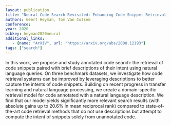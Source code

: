 ```yaml
---
layout: publication
title: "Neural Code Search Revisited: Enhancing Code Snippet Retrieval through Natural Language Intent"
authors: Geert Heyman, Tom Van Cutsem
conference:
year: 2020
bibkey: heyman2020neural
additional_links:
   - {name: "ArXiV", url: "https://arxiv.org/abs/2008.12193"}
tags: ["search"]
---
```

In this work, we propose and study annotated code search: the retrieval of code snippets paired with brief descriptions of their intent using natural language queries. On three benchmark datasets, we investigate how code retrieval systems can be improved by leveraging descriptions to better capture the intents of code snippets. Building on recent progress in transfer learning and natural language processing, we create a domain-specific retrieval model for code annotated with a natural language description. We find that our model yields significantly more relevant search results (with absolute gains up to 20.6% in mean reciprocal rank) compared to state-of-the-art code retrieval methods that do not use descriptions but attempt to compute the intent of snippets solely from unannotated code. 
